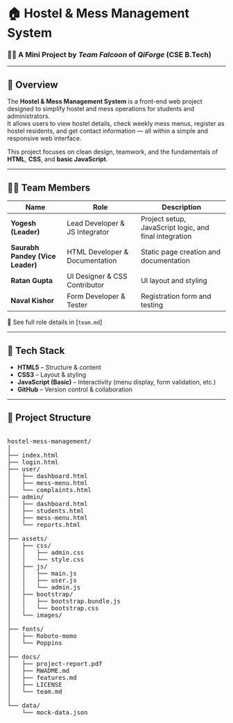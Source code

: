 # 🏠 Hostel & Mess Management System

### 👨‍💻 A Mini Project by *Team Falcoon* of *QiForge* (CSE B.Tech)

---

## 📘 Overview

The **Hostel & Mess Management System** is a front-end web project designed to simplify hostel and mess operations for students and administrators.  
It allows users to view hostel details, check weekly mess menus, register as hostel residents, and get contact information — all within a simple and responsive web interface.

This project focuses on clean design, teamwork, and the fundamentals of **HTML**, **CSS**, and **basic JavaScript**.

---

## 🧑‍💻 Team Members

| Name | Role | Description |
|------|------|--------------|
| **Yogesh (Leader)** | Lead Developer & JS Integrator | Project setup, JavaScript logic, and final integration |
| **Saurabh Pandey (Vice Leader)** | HTML Developer & Documentation | Static page creation and documentation |
| **Ratan Gupta** | UI Designer & CSS Contributor | UI layout and styling |
| **Naval Kishor** | Form Developer & Tester | Registration form and testing |

📄 See full role details in [`team.md`]

---

## 🧱 Tech Stack

- **HTML5** – Structure & content  
- **CSS3** – Layout & styling  
- **JavaScript (Basic)** – Interactivity (menu display, form validation, etc.)  
- **GitHub** – Version control & collaboration  

---

## 📂 Project Structure
<pre>

hostel-mess-management/
│
├── index.html
├── login.html
├── user/
│   ├── dashboard.html
│   ├── mess-menu.html
│   └── complaints.html
├── admin/
│   ├── dashboard.html
│   ├── students.html
│   ├── mess-menu.html
│   └── reports.html
│
├── assets/
│   ├── css/
│   │   ├── admin.css
│   │   └── style.css
│   ├── js/
│   │   ├── main.js
│   │   ├── user.js
│   │   └── admin.js
│   ├── bootstrap/
│   │   ├── bootstrap.bundle.js
│   │   └── bootstrap.css
│   └── images/
│
├── fonts/
│   ├── Roboto-momo
│   └── Poppins
│
├── docs/
│   ├── project-report.pdf
│   ├── RWADME.md
│   ├── features.md
│   ├── LICENSE
│   └── team.md
│
└── data/
    └── mock-data.json


</pre>

